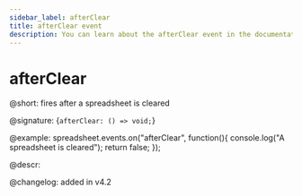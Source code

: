 ```yaml
---
sidebar_label: afterClear
title: afterClear event
description: You can learn about the afterClear event in the documentation of the DHTMLX JavaScript Spreadsheet library. Browse developer guides and API reference, try out code examples and live demos, and download a free 30-day evaluation version of DHTMLX Spreadsheet.
---
```


# afterClear

@short: fires after a spreadsheet is cleared

@signature: {`afterClear: () => void;`}

@example:
spreadsheet.events.on("afterClear", function(){
	console.log("A spreadsheet is cleared");
    return false;
});

@descr:

@changelog: added in v4.2
